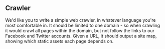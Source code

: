 ## Crawler

We'd like you to write a simple web crawler, in whatever language you're most
comfortable in. It should be limited to one domain - so when crawling it would
crawl all pages within the domain, but not follow the links to our Facebook
and Twitter accounts. Given a URL, it should output a site map, showing which
static assets each page depends on.
